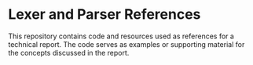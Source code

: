 # Lexer and Parser References

This repository contains code and resources used as references for a technical report. The code serves as examples or supporting material for the concepts discussed in the report.

